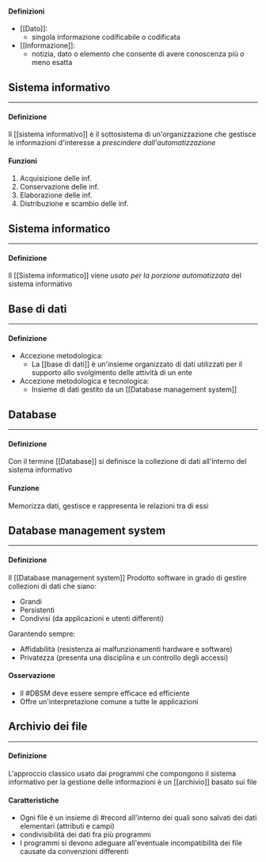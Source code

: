 #### Definizioni

- [[Dato]]:
	- singola informazione codificabile o codificata
- [[Informazione]]:
	- notizia, dato o elemento che consente di avere conoscenza più o meno esatta  

## Sistema informativo
---
#### Definizione

Il [[sistema informativo]] è il sottosistema di un'organizzazione che gestisce le informazioni d'interesse a *prescindere dall'automatizzazione*

#### Funzioni

1. Acquisizione delle inf.
2. Conservazione delle inf.
3. Elaborazione delle inf.
4. Distribuzione e scambio delle inf.

## Sistema informatico

---
#### Definizione

Il [[Sistema informatico]] viene *usato per la porzione automatizzata* del sistema informativo

## Base di dati
---

#### Definizione

- Accezione metodologica:
	- La [[base di dati]] è un'insieme organizzato di dati utilizzati per il supporto allo svolgimento delle attività di un ente
- Accezione metodologica e tecnologica:
	- Insieme di dati gestito da un [[Database management system]]

## Database
---
#### Definizione
Con il termine [[Database]] si definisce la collezione di dati all'interno del sistema informativo 

#### Funzione 
Memorizza dati, gestisce e rappresenta le relazioni tra di essi

## Database management system
---

#### Definizione
Il [[Database management system]] Prodotto software in grado di gestire collezioni di dati che siano:
- Grandi
- Persistenti
-  Condivisi (da applicazioni e utenti differenti)

Garantendo sempre:
- Affidabilità (resistenza ai malfunzionamenti hardware e software)
- Privatezza (presenta una disciplina e un controllo degli accessi)

#### Osservazione
- Il #DBSM deve essere sempre efficace ed efficiente
- Offre un'interpretazione comune a tutte le applicazioni


## Archivio dei file
---

#### Definizione
L'approccio classico usato dai programmi che compongono il sistema informativo per la gestione delle informazioni è un [[archivio]] basato sui file

#### Caratteristiche
- Ogni file è un insieme di #record all'interno dei quali sono salvati dei dati elementari (attributi e campi)
- condivisibilità dei dati fra più programmi
- I programmi si devono adeguare all'eventuale incompatibilità dei file causate da convenzioni differenti










